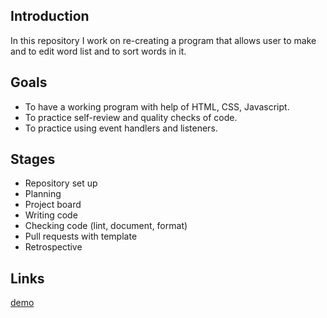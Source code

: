 ## Introduction

In this repository I work on re-creating a program that allows user to make and to edit word list and to sort words in it.

## Goals

- To have a working program with help of HTML, CSS, Javascript.
- To practice self-review and quality checks of code.
- To practice using event handlers and listeners.

## Stages

- Repository set up
- Planning
- Project board
- Writing code
- Checking code (lint, document, format)
- Pull requests with template
- Retrospective

## Links

[demo](irinasing.github.io/word-list/)
